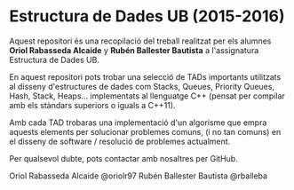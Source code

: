 # Estructura de Dades UB (2015-2016)

Aquest repositori és una recopilació del treball realitzat per els alumnes **Oriol Rabasseda Alcaide** y **Rubén Ballester Bautista** a l'assignatura Estructura de Dades UB.

En aquest repositori pots trobar una selecció de TADs importants utilitzats al disseny d'estructures de dades com Stacks, Queues, Priority Queues, Hash, Stack, Heaps... implementats al llenguatge C++ (pensat per compilar amb els stàndars superiors o iguals a C++11).

Amb cada TAD trobaras una implementació d'un algorisme que empra aquests elements per solucionar problemes comuns, (i no tan comuns) en el disseny de software / resolució de problemes actualment.

Per qualsevol dubte, pots contactar amb nosaltres per GitHub.

Oriol Rabasseda Alcaide @oriolr97
Rubén Ballester Bautista @rballeba



